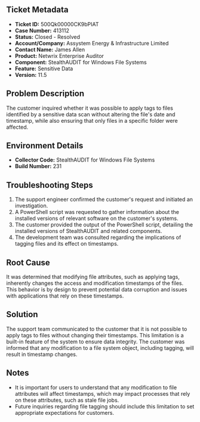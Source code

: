 ## Ticket Metadata
- **Ticket ID:** 500Qk00000CK9bPIAT
- **Case Number:** 413112
- **Status:** Closed - Resolved
- **Account/Company:** Assystem Energy & Infrastructure Limited
- **Contact Name:** James Allen
- **Product:** Netwrix Enterprise Auditor
- **Component:** StealthAUDIT for Windows File Systems
- **Feature:** Sensitive Data
- **Version:** 11.5

## Problem Description
The customer inquired whether it was possible to apply tags to files identified by a sensitive data scan without altering the file's date and timestamp, while also ensuring that only files in a specific folder were affected.

## Environment Details
- **Collector Code:** StealthAUDIT for Windows File Systems
- **Build Number:** 231

## Troubleshooting Steps
1. The support engineer confirmed the customer's request and initiated an investigation.
2. A PowerShell script was requested to gather information about the installed versions of relevant software on the customer's systems.
3. The customer provided the output of the PowerShell script, detailing the installed versions of StealthAUDIT and related components.
4. The development team was consulted regarding the implications of tagging files and its effect on timestamps.

## Root Cause
It was determined that modifying file attributes, such as applying tags, inherently changes the access and modification timestamps of the files. This behavior is by design to prevent potential data corruption and issues with applications that rely on these timestamps.

## Solution
The support team communicated to the customer that it is not possible to apply tags to files without changing their timestamps. This limitation is a built-in feature of the system to ensure data integrity. The customer was informed that any modification to a file system object, including tagging, will result in timestamp changes.

## Notes
- It is important for users to understand that any modification to file attributes will affect timestamps, which may impact processes that rely on these attributes, such as stale file jobs.
- Future inquiries regarding file tagging should include this limitation to set appropriate expectations for customers.